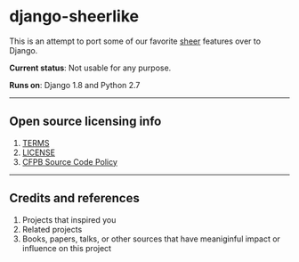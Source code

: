 # django-sheerlike

This is an attempt to port some of our favorite [sheer](https://github.com/cfpb/sheer) features over to Django.

**Current status**: Not usable for any purpose.

**Runs on**: Django 1.8 and Python 2.7

----

## Open source licensing info
1. [TERMS](TERMS.md)
2. [LICENSE](LICENSE)
3. [CFPB Source Code Policy](https://github.com/cfpb/source-code-policy/)


----

## Credits and references

1. Projects that inspired you
2. Related projects
3. Books, papers, talks, or other sources that have meaniginful impact or influence on this project
